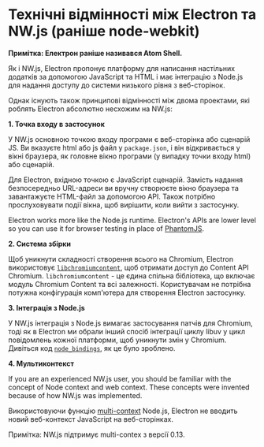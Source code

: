 # Технічні відмінності між Electron та NW.js (раніше node-webkit)

__Примітка: Електрон раніше називався Atom Shell.__

Як і NW.js, Electron пропонує платформу для написання настільних додатків за допомогою JavaScript та HTML і має інтеграцію з Node.js для надання доступу до системи низького рівня з веб-сторінок.

Однак існують також принципові відмінності між двома проектами, які роблять Electron абсолютно несхожим на NW.js:

__1. Точка входу в застосунок__

У NW.js основною точкою входу програми є веб-сторінка або сценарій JS. Ви вказуєте html або js файл у `package.json`, і він відкривається у вікні браузера, як головне вікно програми (у випадку точки входу html) або сценарій.

Для Electron, вхідною точкою є JavaScript сценарій. Замість надання безпосередньо URL-адреси ви вручну створюєте вікно браузера та завантажуєте HTML-файл за допомогою API. Також потрібно прослуховувати події вікна, щоб вирішити, коли вийти з застосунку.

Electron works more like the Node.js runtime. Electron's APIs are lower level so you can use it for browser testing in place of [PhantomJS](http://phantomjs.org/).

__2. Система збірки__

Щоб уникнути складності створення всього на Chromium, Electron використовує [`libchromiumcontent`](https://github.com/electron/libchromiumcontent), щоб отримати доступ до Content API Chromium. `libchromiumcontent` - це єдина спільна бібліотека, що включає модуль Chromium Content та всі залежності. Користувачам не потрібна потужна конфігурація комп'ютера для створення Electron застосунку.

__3. Інтеграція з Node.js__

У NW.js інтеграція з Node.js вимагає застосування патчів для Chromium, тоді як в Electron ми обрали інший спосіб інтеграції циклу libuv у цикл повідомлень кожної платформи, щоб уникнути змін у Chromium. Дивіться код [`node_bindings`][node-bindings], як це було зроблено.

__4. Мультиконтекст__

If you are an experienced NW.js user, you should be familiar with the concept of Node context and web context. These concepts were invented because of how NW.js was implemented.

Використовуючи функцію [multi-context](https://github.com/nodejs/node-v0.x-archive/commit/756b622) Node.js, Electron не вводить новий веб-контекст JavaScript на веб-сторінках.

Примітка: NW.js підтримує multi-contex з версії 0.13.

[node-bindings]: https://github.com/electron/electron/tree/master/atom/common
